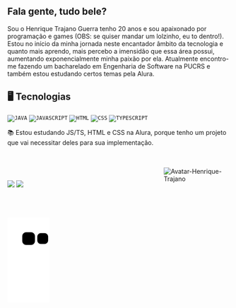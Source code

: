 ## Fala gente, tudo bele?

Sou o Henrique Trajano Guerra tenho 20 anos e sou apaixonado por programação e games (OBS: se quiser mandar um lolzinho, eu to dentro!). Estou no início da minha jornada neste encantador âmbito da tecnologia e quanto mais aprendo, mais percebo a imensidão que essa área possui, aumentando exponencialmente minha paixão por ela. Atualmente encontro-me fazendo um bacharelado em Engenharia de Software na PUCRS e também estou estudando certos temas pela Alura. 

## 🖥️ Tecnologias 
<code><img width="46px" src="https://cdn.jsdelivr.net/gh/devicons/devicon/icons/java/java-original.svg" title="JAVA"/></code>
<code><img width="46px" src="https://cdn.jsdelivr.net/gh/devicons/devicon/icons/javascript/javascript-original.svg" title = "JAVASCRIPT"/></code>
<code><img width="46px" src="https://cdn.jsdelivr.net/gh/devicons/devicon/icons/html5/html5-original.svg" title = "HTML"/></code>
<code><img width="46px" src="https://cdn.jsdelivr.net/gh/devicons/devicon/icons/css3/css3-original.svg" title = "CSS"/></code>
<code><img width="46px" src="https://cdn.jsdelivr.net/gh/devicons/devicon/icons/typescript/typescript-original.svg" title = "TYPESCRIPT"/></code>

📚 Estou estudando JS/TS, HTML e CSS na Alura, porque tenho um projeto que vai necessitar deles para sua implementação. 

<br />
<br />
<img align="right" width="150" alt="Avatar-Henrique-Trajano" title="Feita através do readyplayer.me" src="https://user-images.githubusercontent.com/69161086/148849077-c0a2ab76-b3c0-472c-b242-cab6a04a5726.png">

##
<div> 
  <a href="mailto:henriquetrajanoguerra@gmail.com"><img src="https://img.shields.io/badge/Gmail-D14836?style=for-the-badge&logo=gmail&logoColor=white"></a>
  <a href="www.linkedin.com/in/henrique-trajano-guerra"><img src="https://img.shields.io/badge/LinkedIn-0077B5?style=for-the-badge&logo=linkedin&logoColor=white"></a>
  <!-- target="_blank" = ;-; -->
  <br />
  <br />
  <br />
  <br />
  
  ![Snake animation](https://github.com/HenriqueTrajano/HenriqueTrajano/blob/output/github-contribution-grid-snake.svg)
  
</div>
